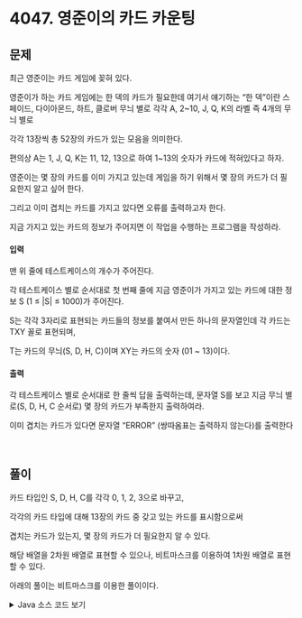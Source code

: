 # 4047. 영준이의 카드 카운팅

## 문제

최근 영준이는 카드 게임에 꽂혀 있다.

영준이가 하는 카드 게임에는 한 덱의 카드가 필요한데 여기서 얘기하는 “한 덱”이란 스페이드, 다이아몬드, 하트, 클로버 무늬 별로 각각 A, 2~10, J, Q, K의 라벨 즉 4개의 무늬 별로

각각 13장씩 총 52장의 카드가 있는 모음을 의미한다.

편의상 A는 1, J, Q, K는 11, 12, 13으로 하여 1~13의 숫자가 카드에 적혀있다고 하자.

영준이는 몇 장의 카드를 이미 가지고 있는데 게임을 하기 위해서 몇 장의 카드가 더 필요한지 알고 싶어 한다.

그리고 이미 겹치는 카드를 가지고 있다면 오류를 출력하고자 한다.

지금 가지고 있는 카드의 정보가 주어지면 이 작업을 수행하는 프로그램을 작성하라.

#### 입력

맨 위 줄에 테스트케이스의 개수가 주어진다.

각 테스트케이스 별로 순서대로 첫 번째 줄에 지금 영준이가 가지고 있는 카드에 대한 정보 S (1 ≤ |S| ≤ 1000)가 주어진다.

S는 각각 3자리로 표현되는 카드들의 정보를 붙여서 만든 하나의 문자열인데 각 카드는 TXY 꼴로 표현되며,

T는 카드의 무늬(S, D, H, C)이며 XY는 카드의 숫자 (01 ~ 13)이다.


#### 출력

각 테스트케이스 별로 순서대로 한 줄씩 답을 출력하는데, 문자열 S를 보고 지금 무늬 별로(S, D, H, C 순서로) 몇 장의 카드가 부족한지 출력하여라.

이미 겹치는 카드가 있다면 문자열 “ERROR” (쌍따옴표는 출력하지 않는다)를 출력한다


<br>


## 풀이

카드 타입인 S, D, H, C를 각각 0, 1, 2, 3으로 바꾸고,

각각의 카드 타입에 대해 13장의 카드 중 갖고 있는 카드를 표시함으로써

겹치는 카드가 있는지, 몇 장의 카드가 더 필요한지 알 수 있다.

해당 배열을 2차원 배열로 표현할 수 있으나, 비트마스크를 이용하여 1차원 배열로 표현할 수 있다.

아래의 풀이는 비트마스크를 이용한 풀이이다.


<details>
<summary>Java 소스 코드 보기</summary>
<div markdown="1">

```java

import java.io.BufferedReader;
import java.io.IOException;
import java.io.InputStreamReader;

public class Solution {
	static int[] card;

	public static void main(String[] args) throws IOException {
		BufferedReader br = new BufferedReader(new InputStreamReader(System.in));
		int T = Integer.parseInt(br.readLine());
		
		for(int t = 1; t <= T; t++) {
			StringBuilder sb = new StringBuilder(br.readLine());
			card = new int[4];
			boolean err = false;
			
			// i: substring의 start값
			for(int i = 0; i < sb.length(); i+=3) {
				int type = 0;
				String s = sb.substring(i, i+1);
				if(s.equals("S")) {
					type = 0;
				} else if(s.equals("D")) {
					type = 1;
				} else if(s.equals("H")) {
					type = 2;
				} else if(s.equals("C")) {
					type = 3;
				}

				int num = Integer.parseInt(sb.substring(i+1, i+3)) - 1;
				
				if((card[type] & 1 << num) > 0) { // 이미 갖고 있는 카드인 경우
					err = true;
				} else { // 갖고 있는 카드 표시
					card[type] |= 1 << num;
				}
			}
			
			if(err) {
				System.out.println("#" + t + " ERROR");
			} else {
				System.out.print("#" + t);
				for(int i = 0; i < card.length; i++) {
					System.out.print(" " + (13 - Integer.bitCount(card[i])));
				}
				System.out.println();
			}
		}
			
	}

}



```

</div>
</details>